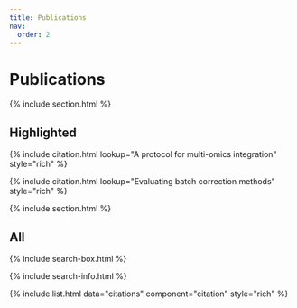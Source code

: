 ```yaml
---
title: Publications
nav:
  order: 2
---
```


# Publications

{% include section.html %}

## Highlighted

{% include citation.html lookup="A protocol for multi-omics integration" style="rich" %}

{% include citation.html lookup="Evaluating batch correction methods" style="rich" %}

{% include section.html %}

## All

{% include search-box.html %}

{% include search-info.html %}

{% include list.html data="citations" component="citation" style="rich" %}
